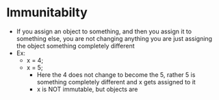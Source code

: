 # Immunitabilty 
* If you assign an object to something, and then you assign it to something else, you are not changing anything you are just assigning the object something completely different
* Ex:
  * x = 4;
  * x = 5;
    * Here the 4 does not change to become the 5, rather 5 is something completely different and x gets assigned to it
    * x is NOT immutable, but objects are
